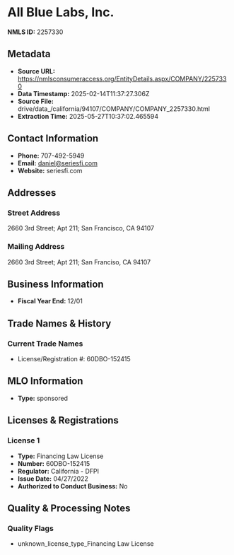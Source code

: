 # All Blue Labs, Inc.

**NMLS ID:** 2257330

## Metadata
- **Source URL:** https://nmlsconsumeraccess.org/EntityDetails.aspx/COMPANY/2257330
- **Data Timestamp:** 2025-02-14T11:37:27.306Z
- **Source File:** drive/data_/california/94107/COMPANY/COMPANY_2257330.html
- **Extraction Time:** 2025-05-27T10:37:02.465594

## Contact Information
- **Phone:** 707-492-5949
- **Email:** daniel@seriesfi.com
- **Website:** seriesfi.com

## Addresses
### Street Address
2660 3rd Street; Apt 211; San Francisco, CA 94107

### Mailing Address
2660 3rd Street; Apt 211; San Franciso, CA 94107

## Business Information
- **Fiscal Year End:** 12/01

## Trade Names & History
### Current Trade Names
- License/Registration #: 60DBO-152415

## MLO Information
- **Type:** sponsored

## Licenses & Registrations

### License 1
- **Type:** Financing Law License
- **Number:** 60DBO-152415
- **Regulator:** California - DFPI
- **Issue Date:** 04/27/2022
- **Authorized to Conduct Business:** No

## Quality & Processing Notes
### Quality Flags
- unknown_license_type_Financing Law License
